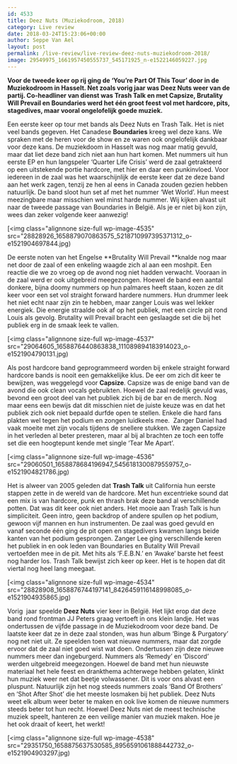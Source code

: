 ```yaml
---
id: 4533
title: Deez Nuts (Muziekodroom, 2018)
category: Live review
date: 2018-03-24T15:23:06+00:00
author: Seppe Van Ael
layout: post
permalink: /live-review/live-review-deez-nuts-muziekodroom-2018/
image: 29549975_1661957450555737_545171925_n-e1522146059227.jpg
---
```

**Voor de tweede keer op rij ging de ‘You’re Part Of This Tour’ door in de Muziekodroom in Hasselt. Net zoals vorig jaar was Deez Nuts weer van de partij. Co-headliner van dienst was Trash Talk en met Capsize, Brutality Will Prevail en Boundaries werd het één groot feest vol met hardcore, pits, stagedives, maar vooral ongelofelijk goede muziek.**

Een eerste keer op tour met bands als Deez Nuts en Trash Talk. Het is niet veel bands gegeven. Het Canadese **Boundaries** kreeg wel deze kans. We spraken met de heren voor de show en ze waren ook ongelofelijk dankbaar voor deze kans. De muziekdoom in Hasselt was nog maar matig gevuld, maar dat liet deze band zich niet aan hun hart komen. Met nummers uit hun eerste EP en hun langspeler ‘Quarter Life Crisis’ werd de zaal getrakteerd op een uitstekende portie hardcore, met hier en daar een punkinvloed. Voor iedereen in de zaal was het waarschijnlijk de eerste keer dat ze deze band aan het werk zagen, tenzij ze hen al eens in Canada zouden gezien hebben natuurlijk. De band sloot hun set af met het nummer ‘Wet World’. Hun meest meezingbare maar misschien wel minst harde nummer. Wij kijken alvast uit naar de tweede passage van Boundaries in België. Als je er niet bij kon zijn, wees dan zeker volgende keer aanwezig!

[<img class="alignnone size-full wp-image-4535" src="28828926_1658879070863575_5218710997395371312_o-e1521904697844.jpg)

De eerste noten van het Engelse **Brutality Will Prevail **knalde nog maar net door de zaal of een enkeling waagde zich al aan een moshpit. Een reactie die we zo vroeg op de avond nog niet hadden verwacht. Vooraan in de zaal werd er ook uitgebreid meegezongen. Hoewel de band een aantal donkere, bijna doomy nummers op hun palmares heeft staan, kozen ze dit keer voor een set vol straight forward hardere nummers. Hun drummer leek het niet echt naar zijn zin te hebben, maar zanger Louis was wel lekker energiek. Die energie straalde ook af op het publiek, met een circle pit rond Louis als gevolg. Brutality will Prevail bracht een geslaagde set die bij het publiek erg in de smaak leek te vallen.

[<img class="alignnone size-full wp-image-4537" src="29064605_1658876440863838_111089894183914023_o-e1521904790131.jpg)

Als post hardcore band geprogrammeerd worden bij enkele straight forward hardcore bands is nooit een gemakkelijke klus. De eer om zich dit keer te bewijzen, was weggelegd voor **Capsize**. Capsize was de enige band van de avond die ook clean vocals gebruikten. Hoewel de zaal redelijk gevuld was, bevond een groot deel van het publiek zich bij de bar en de merch. Nog maar eens een bewijs dat dit misschien niet de juiste keuze was en dat het publiek zich ook niet bepaald durfde open te stellen. Enkele die hard fans plakten wel tegen het podium en zongen luidkeels mee.  Zanger Daniel had vaak moeite met zijn vocals tijdens de snellere stukken. We zagen Capsize in het verleden al beter presteren, maar al bij al brachten ze toch een toffe set die een hoogtepunt kende met single ‘Tear Me Apart’.

[<img class="alignnone size-full wp-image-4536" src="29060501_1658878684196947_5456181300879559757_o-e1521904821786.jpg)

Het is alweer van 2005 geleden dat **Trash Talk** uit California hun eerste stappen zette in de wereld van de hardcore. Met hun excentrieke sound dat een mix is van hardcore, punk en thrash brak deze band al verschillende potten. Dat was dit keer ook niet anders. Het mooie aan Trash Talk is hun simpliciteit. Geen intro, geen backdrop of andere spullen op het podium, gewoon vijf mannen en hun instrumenten. De zaal was goed gevuld en vanaf seconde één ging de pit open en stagedivers kwamen langs beide kanten van het podium gesprongen. Zanger Lee ging verschillende keren het publiek in en ook leden van Boundaries en Butality Will Prevail vertoefden mee in de pit. Met hits als ‘F.E.B.N.’ en ‘Awake’ barste het feest nog harder los. Trash Talk bewijst zich keer op keer. Het is te hopen dat dit viertal nog heel lang meegaat.

[<img class="alignnone size-full wp-image-4534" src="28828908_1658876744197141_8426459116148998085_o-e1521904935865.jpg)

Vorig  jaar speelde **Deez Nuts** vier keer in België. Het lijkt erop dat deze band rond frontman JJ Peters graag vertoeft in ons klein landje. Het was ondertussen de vijfde passage in de Muziekodroom voor deze band. De laatste keer dat ze in deze zaal stonden, was hun album ‘Binge & Purgatory’ nog net niet uit. Ze speelden toen wat nieuwe nummers, maar dat zorgde ervoor dat de zaal niet goed wist wat doen. Ondertussen zijn deze nieuwe nummers meer dan ingeburgerd. Nummers als ‘Remedy’ en ‘Discord’ werden uitgebreid meegezongen. Hoewel de band met hun nieuwste materiaal het hele feest en drankthema achterwege hebben gelaten, klinkt hun muziek weer net dat beetje volwassener. Dit is voor ons alvast een pluspunt. Natuurlijk zijn het nog steeds nummers zoals ‘Band Of Brothers’ en ‘Shot After Shot’ die het meeste losmaken bij het publiek. Deez Nuts weet elk album weer beter te maken en ook live komen de nieuwe nummers steeds beter tot hun recht. Hoewel Deez Nuts niet de meest technische muziek speelt, hanteren ze een veilige manier van muziek maken. Hoe je het ook draait of keert, het werkt!

[<img class="alignnone size-full wp-image-4538" src="29351750_1658875637530585_8956591061888442732_o-e1521904903297.jpg)
